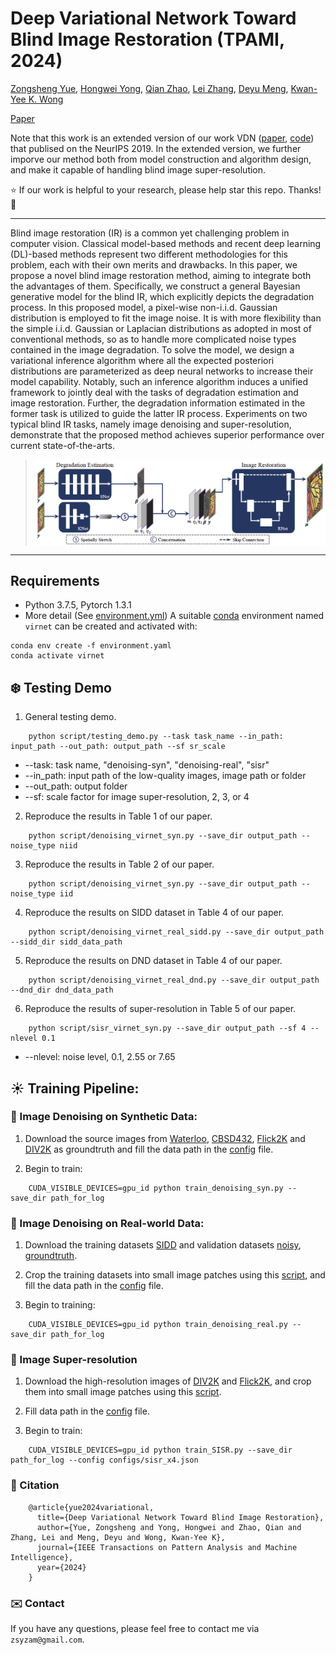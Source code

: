 # Deep Variational Network Toward Blind Image Restoration (TPAMI, 2024) 
[Zongsheng Yue](https://zsyoaoa.github.io/), [Hongwei Yong](https://sites.google.com/view/yonghongwei-homepage), [Qian Zhao](https://gr.xjtu.edu.cn/en/web/timmy.zhaoqian/home), [Lei Zhang](https://www4.comp.polyu.edu.hk/~cslzhang/), [Deyu Meng](https://gr.xjtu.edu.cn/en/web/dymeng/1), [Kwan-Yee K. Wong](https://i.cs.hku.hk/~kykwong/) 

[Paper](https://arxiv.org/abs/2008.10796) 

Note that this work is an extended version of our work VDN ([paper](https://papers.nips.cc/paper/2019/file/6395ebd0f4b478145ecfbaf939454fa4-Paper.pdf), [code](https://github.com/zsyOAOA/VDNet)) that publised on the NeurIPS 2019. In the extended version, we further imporve our method both from model construction and algorithm design, and make it capable of handling blind image super-resolution.

:star: If our work is helpful to your research, please help star this repo. Thanks! :hugs: 

---
Blind image restoration (IR) is a common yet challenging problem in computer vision. Classical model-based methods and recent deep learning (DL)-based methods represent two different methodologies for this problem, each with their own merits and drawbacks. In this paper, we propose a novel blind image restoration method, aiming to integrate both the advantages of them. Specifically, we construct a general Bayesian generative model for the blind IR, which explicitly depicts the degradation process. In this proposed model, a pixel-wise non-i.i.d. Gaussian distribution is employed to fit the image noise. It is with more flexibility than the simple i.i.d. Gaussian or Laplacian distributions as adopted in most of conventional methods, so as to handle more complicated noise types contained in the image degradation. To solve the model, we design a variational inference algorithm where all the expected posteriori distributions are parameterized as deep neural networks to increase their model capability. Notably, such an inference algorithm induces a unified framework to jointly deal with the tasks of degradation estimation and image restoration. Further, the degradation information estimated in the former task is utilized to guide the latter IR process. Experiments on two typical blind IR tasks, namely image denoising and super-resolution, demonstrate that the proposed method achieves superior performance over current state-of-the-arts.

><img src="./figures/Framework.png" align="middle" width="800">
---

## Requirements
* Python 3.7.5, Pytorch 1.3.1
* More detail (See [environment.yml](environment.yml))
A suitable [conda](https://conda.io/) environment named `virnet` can be created and activated with:

```
conda env create -f environment.yaml
conda activate virnet
```

## :snowflake: Testing Demo
1. General testing demo.
```
    python script/testing_demo.py --task task_name --in_path: input_path --out_path: output_path --sf sr_scale
```
+ --task: task name, "denoising-syn", "denoising-real", "sisr"
+ --in_path: input path of the low-quality images, image path or folder  
+ --out_path: output folder
+ --sf: scale factor for image super-resolution, 2, 3, or 4

2. Reproduce the results in Table 1 of our paper.
```
    python script/denoising_virnet_syn.py --save_dir output_path --noise_type niid
```
3. Reproduce the results in Table 2 of our paper.
```
    python script/denoising_virnet_syn.py --save_dir output_path --noise_type iid
```
4. Reproduce the results on SIDD dataset in Table 4 of our paper.
```
    python script/denoising_virnet_real_sidd.py --save_dir output_path --sidd_dir sidd_data_path
```
5. Reproduce the results on DND dataset in Table 4 of our paper.
```
    python script/denoising_virnet_real_dnd.py --save_dir output_path --dnd_dir dnd_data_path
```
6. Reproduce the results of super-resolution in Table 5 of our paper.
```
    python script/sisr_virnet_syn.py --save_dir output_path --sf 4 --nlevel 0.1
```
+ --nlevel: noise level, 0.1, 2.55 or 7.65

## :sunny: Training Pipeline:
### :pear: Image Denoising on Synthetic Data:
1. Download the source images from [Waterloo](https://kedema.org/project/exploration/index.html), [CBSD432](https://drive.google.com/folderview?id=0B-_yeZDtQSnobXIzeHV5SjY5NzA&usp=sharing), [Flick2K](http://cv.snu.ac.kr/research/EDSR/Flickr2K.tar) and [DIV2K](https://data.vision.ee.ethz.ch/cvl/DIV2K/) as groundtruth and fill the data path in the [config](configs/denoising_syn.json) file.

2. Begin to train: 

```
    CUDA_VISIBLE_DEVICES=gpu_id python train_denoising_syn.py --save_dir path_for_log
```

### :apple: Image Denoising on Real-world Data:
1. Download the training datasets [SIDD](ftp://sidd_user:sidd_2018@130.63.97.225/SIDD_Medium_Srgb.zip) and validation datasets [noisy](ftp://sidd_user:sidd_2018@130.63.97.225/SIDD_Blocks/ValidationNoisyBlocksSrgb.mat), [groundtruth](ftp://sidd_user:sidd_2018@130.63.97.225/SIDD_Blocks/ValidationGtBlocksSrgb.mat).

2. Crop the training datasets into small image patches using this [script](datasets/prepare_data/Denoising/SIDD/im2patch_train.py), and fill the data path in the [config](configs/denoising_real.json) file.

3. Begin to training:
```
    CUDA_VISIBLE_DEVICES=gpu_id python train_denoising_real.py --save_dir path_for_log
```

### :peach: Image Super-resolution
1. Download the high-resolution images of [DIV2K](https://data.vision.ee.ethz.ch/cvl/DIV2K/) and [Flick2K](http://cv.snu.ac.kr/research/EDSR/Flickr2K.tar), and crop them into small image patches using this [script](datasets/prepare_data/SISR/im2patch_train.py).

2. Fill data path in the [config](configs/sisr_x4.json) file.

3. Begin to train:

```
    CUDA_VISIBLE_DEVICES=gpu_id python train_SISR.py --save_dir path_for_log --config configs/sisr_x4.json
```

### :dolphin: Citation
```
    @article{yue2024variational,
      title={Deep Variational Network Toward Blind Image Restoration},
      author={Yue, Zongsheng and Yong, Hongwei and Zhao, Qian and Zhang, Lei and Meng, Deyu and Wong, Kwan-Yee K},
      journal={IEEE Transactions on Pattern Analysis and Machine Intelligence},
      year={2024}
    }
```

### :envelope: Contact
If you have any questions, please feel free to contact me via `zsyzam@gmail.com`.

